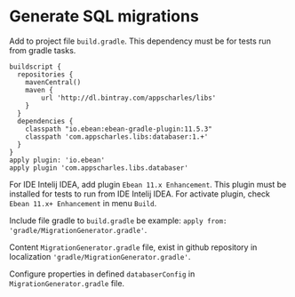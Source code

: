 # Generate SQL migrations

Add to project file `build.gradle`. This dependency must be for tests
run from gradle tasks.

```
buildscript {
  repositories {
    mavenCentral()
    maven {
        url 'http://dl.bintray.com/appscharles/libs'
    }
  }
  dependencies {
    classpath "io.ebean:ebean-gradle-plugin:11.5.3"
    classpath 'com.appscharles.libs:databaser:1.+'
  }
}
apply plugin: 'io.ebean'
apply plugin 'com.appscharles.libs.databaser'
```

For IDE Intelij IDEA, add plugin `Ebean 11.x Enhancement`. This plugin
must be installed for tests to run from IDE Intelij IDEA. For activate plugin, check
`Ebean 11.x+ Enhancement` in menu `Build`.

Include file gradle to `build.gradle` be example: `apply from: 'gradle/MigrationGenerator.gradle'`.

Content `MigrationGenerator.gradle` file, exist in github repository in localization `'gradle/MigrationGenerator.gradle'`.

Configure properties in defined `databaserConfig` in `MigrationGenerator.gradle` file.